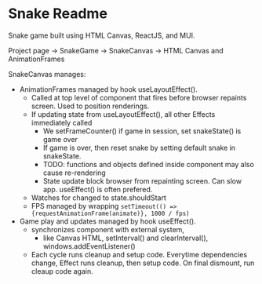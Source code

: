 # Snake Readme

Snake game built using HTML Canvas, ReactJS, and MUI. 

Project page -> SnakeGame -> SnakeCanvas -> HTML Canvas and AnimationFrames

SnakeCanvas manages:
- AnimationFrames managed by hook useLayoutEffect(). 
    - Called at top level of component that fires before browser repaints screen. Used to position renderings.
    - If updating state from useLayoutEffect(), all other Effects immediately called
        - We setFrameCounter() if game in session, set snakeState() is game over
        - If game is over, then reset snake by setting default snake in snakeState.
        - TODO: functions and objects defined inside component may also cause re-rendering
        - State update block browser from repainting screen. Can slow app. useEffect() is often prefered. 
    - Watches for changed to state.shouldStart
    - FPS managed by wrapping `setTimeout(() => {requestAnimationFrame(animate)}, 1000 / fps)`
- Game play and updates managed by hook useEffect().
    - synchronizes component with external system, 
        - like Canvas HTML, setInterval() and clearInterval(), windows.addEventListener()
    - Each cycle runs cleanup and setup code. Everytime dependencies change, Effect runs cleanup, then setup code. On final dismount, run cleaup code again.
